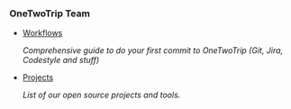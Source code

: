 
### OneTwoTrip Team

- [Workflows](https://github.com/rambler-ios/team/issues)

  *Comprehensive guide to do your first commit to OneTwoTrip (Git, Jira, Codestyle and stuff)* 

- [Projects](/projects/README.md)

  *List of our open source projects and tools.*

